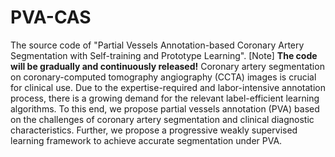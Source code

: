 # PVA-CAS
The source code of "Partial Vessels Annotation-based Coronary Artery Segmentation with Self-training and Prototype Learning".
[Note] **The code will be gradually and continuously released!**
Coronary artery segmentation on coronary-computed tomography angiography (CCTA) images is crucial for clinical use. Due to the expertise-required and labor-intensive annotation process, there is a growing demand for the relevant label-efficient learning algorithms. To this end, we propose partial vessels annotation (PVA) based on the challenges of coronary artery segmentation and clinical diagnostic characteristics. Further, we propose a progressive weakly supervised learning framework to achieve accurate segmentation under PVA.
